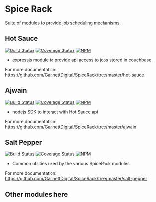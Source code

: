 # Spice Rack
Suite of modules to provide job scheduling mechanisms. 

## Hot Sauce
[![Build Status](https://travis-ci.org/GannettDigital/SpiceRack.svg?branch=master)](https://travis-ci.org/GannettDigital/SpiceRack)
[![Coverage Status](https://coveralls.io/repos/GannettDigital/SpiceRack/badge.svg?branch=master&service=github)](https://coveralls.io/github/GannettDigital/SpiceRack?branch=master)
[![NPM](https://nodei.co/npm/hot-sauce.png?downloads=true&downloadRank=true&stars=true)](https://nodei.co/npm/hot-sauce/)

- expressjs module to provide api access to jobs stored in couchbase

For more documentation: https://github.com/GannettDigital/SpiceRack/tree/master/hot-sauce

## Ajwain
[![Build Status](https://travis-ci.org/GannettDigital/SpiceRack.svg?branch=master)](https://travis-ci.org/GannettDigital/SpiceRack)
[![Coverage Status](https://coveralls.io/repos/GannettDigital/SpiceRack/badge.svg?branch=master&service=github)](https://coveralls.io/github/GannettDigital/SpiceRack?branch=master)
[![NPM](https://nodei.co/npm/ajwain.png?downloads=true&downloadRank=true&stars=true)](https://nodei.co/npm/ajwain/)

- nodejs SDK to interact with Hot Sauce api

For more documentation: https://github.com/GannettDigital/SpiceRack/tree/master/ajwain

## Salt Pepper
[![Build Status](https://travis-ci.org/GannettDigital/SpiceRack.svg?branch=master)](https://travis-ci.org/GannettDigital/SpiceRack)
[![Coverage Status](https://coveralls.io/repos/GannettDigital/SpiceRack/badge.svg?branch=master&service=github)](https://coveralls.io/github/GannettDigital/SpiceRack?branch=master)
[![NPM](https://nodei.co/npm/salt-pepper.png?downloads=true&downloadRank=true&stars=true)](https://nodei.co/npm/salt-pepper/)

- Common utilities used by the various SpiceRack modules

For more documentation: https://github.com/GannettDigital/SpiceRack/tree/master/salt-pepper

## Other modules here
